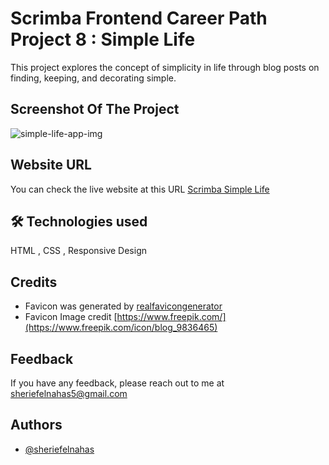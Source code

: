 # Scrimba Frontend Career Path Project 8 : Simple Life

This project explores the concept of simplicity in life through blog posts on finding, keeping, and decorating simple.

## Screenshot Of The Project

![simple-life-app-img](https://github.com/SheriefElnahas/scrimba-frontend-path/assets/47671429/0e07c379-ca06-4d77-84e9-8aa761c5c1c5)

## Website URL

You can check the live website at this URL [Scrimba Simple Life](https://sherief-elnahas-scrimba-simple-life.netlify.app/)

## 🛠 Technologies used

HTML , CSS , Responsive Design

## Credits

- Favicon was generated by [realfavicongenerator](https://realfavicongenerator.net/)
- Favicon Image credit [https://www.freepik.com/](https://www.freepik.com/icon/blog_9836465)

## Feedback

If you have any feedback, please reach out to me at sheriefelnahas5@gmail.com

## Authors

- [@sheriefelnahas](https://github.com/SheriefElnahas)
